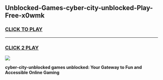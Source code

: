 
## Unblocked-Games-cyber-city-unblocked-Play-Free-x0wmk
<h3>
<a href="https://premium76.site?title=cyber-city-unblocked&ref=20M">CLICK TO PLAY</a></h3>
<hr>

<h3>
<a href="https://premium76.site?title=cyber-city-unblocked&ref=20M">CLICK 2 PLAY</a>
  
</h3>

<a href="https://premium76.site?title=cyber-city-unblocked&ref=19M"><img src="https://clearcache.store/games.png"></a>


**cyber-city-unblocked games unblocked: Your Gateway to Fun and Accessible Online Gaming**
